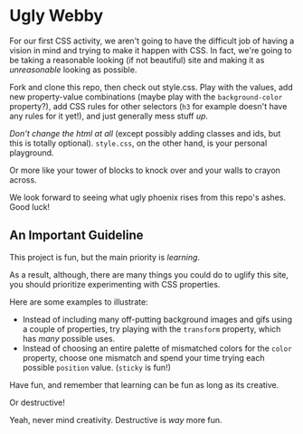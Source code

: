 # Ugly Webby

For our first CSS activity, we aren't going to have the difficult job of having a vision in mind and trying to make it happen with CSS. In fact, we're going to be taking a reasonable looking (if not beautiful) site and making it as _unreasonable_ looking as possible.

Fork and clone this repo, then check out style.css. Play with the values, add new property-value combinations (maybe play with the `background-color` property?), add CSS rules for other selectors (`h3` for example doesn't have any rules for it yet!), and just generally mess stuff _up_.

_Don't change the html at all_ (except possibly adding classes and ids, but this is totally optional). `style.css`, on the other hand, is your personal playground.

Or more like your tower of blocks to knock over and your walls to crayon across.

We look forward to seeing what ugly phoenix rises from this repo's ashes. Good luck!

## An Important Guideline

This project is fun, but the main priority is _learning_.

As a result, although, there are many things you could do to uglify this site, you should prioritize experimenting with CSS properties.

Here are some examples to illustrate:

- Instead of including many off-putting background images and gifs using a couple of properties,  try playing with the `transform` property, which has _many_ possible uses.
- Instead of choosing an entire palette of mismatched colors for the `color` property, choose one mismatch and spend your time trying each possible `position` value. (`sticky` is fun!)

Have fun, and remember that learning can be fun as long as its creative.

Or destructive!

Yeah, never mind creativity. Destructive is _way_ more fun.
